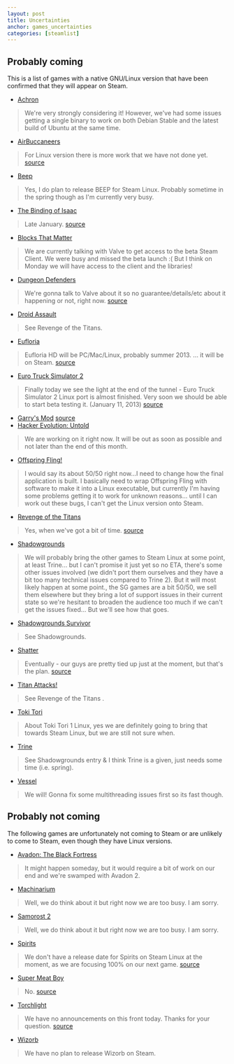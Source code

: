 ```yaml
---
layout: post
title: Uncertainties
anchor: games_uncertainties
categories: [steamlist]
---
```


Probably coming
---------------

This is a list of games with a native GNU/Linux version that have been confirmed that they will appear on Steam.  

- [Achron](http://store.steampowered.com/app/109700/)
> We're very strongly considering it! However, we've had some issues getting a single binary to work on both Debian Stable and the latest build of Ubuntu at the same time.
- [AirBuccaneers](http://store.steampowered.com/app/223630/)
> For Linux version there is more work that we have not done yet. 
[source](http://steamcommunity.com/app/223630/discussions/0/846938351173220372/#c846941710571338183) 
- [Beep](http://store.steampowered.com/app/104200/)
> Yes, I do plan to release BEEP for Steam Linux. Probably sometime in the spring though as I'm currently very busy.
- [The Binding of Isaac](http://store.steampowered.com/app/113200/)
> Late January. 
[source](http://steamcommunity.com/app/113200/discussions/0/846942156064425763/#c846942156064638849)
- [Blocks That Matter](http://store.steampowered.com/app/111800/)
> We are currently talking with Valve to get access to the beta Steam Client. We were busy and missed the beta launch :( But I think on Monday we will have access to the client and the libraries!
- [Dungeon Defenders](http://store.steampowered.com/app/65800/)
> We're gonna talk to Valve about it so no guarantee/details/etc about it happening or not, right now. 
[source](http://forums.trendyent.com/showthread.php?88074-Linux-Version-FAQ&p=747779&viewfull=1#post747779) 
- [Droid Assault](http://store.steampowered.com/app/219200/)
> See Revenge of the Titans.
- [Eufloria](http://store.steampowered.com/app/41210/)
> Eufloria HD will be PC/Mac/Linux, probably summer 2013. ... it will be on Steam.
[source](http://steamcommunity.com/app/41210/discussions/0/864951022580397498/#c846944052733617314)
- [Euro Truck Simulator 2](http://store.steampowered.com/app/227300/)
> Finally today we see the light at the end of the tunnel - Euro Truck Simulator 2 Linux port is almost finished. Very soon we should be able to start beta testing it. (January 11, 2013)
[source](http://blog.scssoft.com/2013/01/linux-is-close.html)
- [Garry's Mod](http://store.steampowered.com/app/4000/)
[source](http://garry.tv/post/42030021399/catch-up)
- [Hacker Evolution: Untold](http://store.steampowered.com/app/70110/)
> We are working on it right now. It will be out as soon as possible and not later than the end of this month.
- [Offspring Fling!](http://store.steampowered.com/app/211360/)
> I would say its about 50/50 right now...I need to change how the final application is built. I basically need to wrap Offspring Fling with software to make it into a Linux executable, but currently I'm having some problems getting it to work for unknown reasons... until I can work out these bugs, I can't get the Linux version onto Steam.
- [Revenge of the Titans](http://store.steampowered.com/app/93200/)
> Yes, when we've got a bit of time. 
[source](http://steamcommunity.com/app/93200/discussions/0/846939614958478255/#c846939614982266945) 
- [Shadowgrounds](http://store.steampowered.com/app/2500/)
> We will probably bring the other games to Steam Linux at some point, at least Trine... but I can't promise it just yet so no ETA, there's some other issues involved (we didn't port them ourselves and they have a bit too many technical issues compared to Trine 2). But it will most likely happen at some point., the SG games are a bit 50/50, we sell them elsewhere but they bring a lot of support issues in their current state so we're hesitant to broaden the audience too much if we can't get the issues fixed... But we'll see how that goes.
- [Shadowgrounds Survivor](http://store.steampowered.com/app/11200/)
> See Shadowgrounds.
- [Shatter](http://store.steampowered.com/app/20820/)
> Eventually - our guys are pretty tied up just at the moment, but that's the plan. 
[source](https://twitter.com/sidhenz/status/288123060098326528)
- [Titan Attacks!](http://store.steampowered.com/app/203210/)
> See Revenge of the Titans .
- [Toki Tori](http://store.steampowered.com/app/38700/)
> About Toki Tori 1 Linux, yes we are definitely going to bring that towards Steam Linux, but we are still not sure when.
- [Trine](http://store.steampowered.com/app/35700/)
> See Shadowgrounds entry & I think Trine is a given, just needs some time (i.e. spring).
- [Vessel](http://store.steampowered.com/app/108500/)
> We will! Gonna fix some multithreading issues first so its fast though.

Probably not coming
-------------------

The following games are unfortunately not coming to Steam or are unlikely to come to Steam, even though they have Linux versions.

- [Avadon: The Black Fortress](http://store.steampowered.com/app/112100/)
> It might happen someday, but it would require a bit of work on our end and we're swamped with Avadon 2.
- [Machinarium](http://store.steampowered.com/app/40700/)
> Well, we do think about it but right now we are too busy. I am sorry.
- [Samorost 2](http://store.steampowered.com/app/40720/)
> Well, we do think about it but right now we are too busy. I am sorry.
- [Spirits](http://store.steampowered.com/app/210170/)
> We don't have a release date for Spirits on Steam Linux at the moment, as we are focusing 100% on our next game.
[source](http://steamcommunity.com/app/210170/discussions/0/828925849236164379/#c828925849237649732) 
- [Super Meat Boy](http://store.steampowered.com/app/40800/)
> No.
[source](http://steamcommunity.com/app/40800/discussions/0/864951475490355056/) 
- [Torchlight](http://store.steampowered.com/app/41500/)
> We have no announcements on this front today. Thanks for your question.
[source](http://steamcommunity.com/app/41500/discussions/0/828925849183725891/#c846943514184499975) 
- [Wizorb](http://store.steampowered.com/app/207420/) 
> We have no plan to release Wizorb on Steam.
